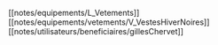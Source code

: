 [[notes/equipements/L_Vetements]] [[notes/equipements/vetements/V_VestesHiverNoires]] [[notes/utilisateurs/beneficiaires/gillesChervet]]